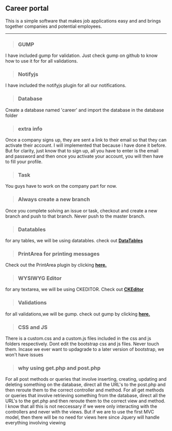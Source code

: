 ## Career portal

This is a simple software that makes job applications easy and and brings together companies and potential employees.

---

>### GUMP
I have included gump for validation. Just check gump on github to know how to use it for for all validations.

>### Notifyjs
I have included the notifyjs plugin for all our notifications.

>### Database

Create a database named 'career' and import the database in the database folder

>### extra info

Once a company signs up, they are sent a link to their email so that they can activate their account. I will implemented that because i have done it before. But for clarity, just know that to sign up, all you have to enter is the email and password and then once you activate your account, you will then have to fill your profile.

>### Task
You guys have to work on the company part for now.
  
>### Always create a new branch
Once you complete solving an issue or task, checkout and create a new branch and push to that branch. Never push to the master branch.

>### Datatables
for any tables, we will be using datatables. check out [**DataTables**](datatables.net)

>### PrintArea for printing messages
Check out the PrintArea plugin by clicking [**here.**](https://github.com/RitsC/PrintArea)

>### WYSIWYG Editor
for any textarea, we will be using CKEDITOR. Check out [**CKEditor**](ckeditor.com)

>### Validations
for all validations,we will be gump. check out gump by clicking [**here.**](https://github.com/Wixel/GUMP)

>### CSS and JS
There is a custom.css and a custom.js files included in the css and js folders respectively. Dont edit the bootstrap css and js files. Never touch them. Incase we ever want to updagrade to a later version of bootstrap, we won't have issues

>### why using get.php and post.php
For all post methods or queries that involve inserting, creating, updating and deleting something on the database, direct all the URL's to the post.php and then reroute them to the correct controller and method. For all get methods or queries that involve retrieving something from the database, direct all the URL's to the get.php and then reroute them to the correct view and method. I know that all this is not neccessary if we were only interacting with the controllers and never with the views. But if we are to use the first MVC model, then there will be no need for views here since Jquery will handle everything involving viewing
